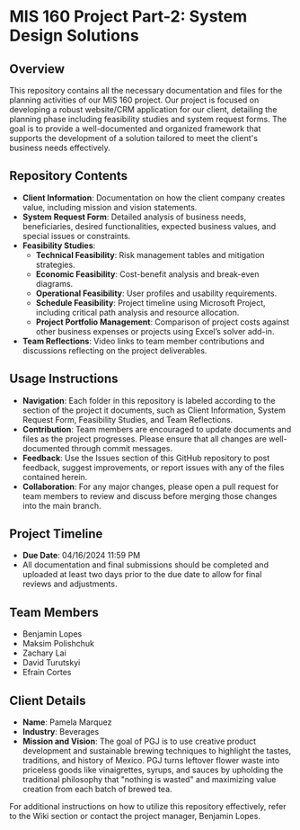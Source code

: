 # MIS 160 Project Part-2: System Design Solutions

## Overview
This repository contains all the necessary documentation and files for the planning activities of our MIS 160 project. Our project is focused on developing a robust website/CRM application for our client, detailing the planning phase including feasibility studies and system request forms. The goal is to provide a well-documented and organized framework that supports the development of a solution tailored to meet the client's business needs effectively.

## Repository Contents
- **Client Information**: Documentation on how the client company creates value, including mission and vision statements.
- **System Request Form**: Detailed analysis of business needs, beneficiaries, desired functionalities, expected business values, and special issues or constraints.
- **Feasibility Studies**:
  - **Technical Feasibility**: Risk management tables and mitigation strategies.
  - **Economic Feasibility**: Cost-benefit analysis and break-even diagrams.
  - **Operational Feasibility**: User profiles and usability requirements.
  - **Schedule Feasibility**: Project timeline using Microsoft Project, including critical path analysis and resource allocation.
  - **Project Portfolio Management**: Comparison of project costs against other business expenses or projects using Excel’s solver add-in.
- **Team Reflections**: Video links to team member contributions and discussions reflecting on the project deliverables.

## Usage Instructions
- **Navigation**: Each folder in this repository is labeled according to the section of the project it documents, such as Client Information, System Request Form, Feasibility Studies, and Team Reflections.
- **Contribution**: Team members are encouraged to update documents and files as the project progresses. Please ensure that all changes are well-documented through commit messages.
- **Feedback**: Use the Issues section of this GitHub repository to post feedback, suggest improvements, or report issues with any of the files contained herein.
- **Collaboration**: For any major changes, please open a pull request for team members to review and discuss before merging those changes into the main branch.

## Project Timeline
- **Due Date**: 04/16/2024 11:59 PM
- All documentation and final submissions should be completed and uploaded at least two days prior to the due date to allow for final reviews and adjustments.

## Team Members
- Benjamin Lopes
- Maksim Polishchuk
- Zachary Lai
- David Turutskyi
- Efrain Cortes

## Client Details
- **Name**: Pamela Marquez
- **Industry**: Beverages
- **Mission and Vision**: The goal of PGJ is to use creative product development and sustainable brewing techniques to highlight the tastes, traditions, and history of Mexico. PGJ turns leftover flower waste into priceless goods like vinaigrettes, syrups, and sauces by upholding the traditional philosophy that "nothing is wasted" and maximizing value creation from each batch of brewed tea.

For additional instructions on how to utilize this repository effectively, refer to the Wiki section or contact the project manager, Benjamin Lopes.
